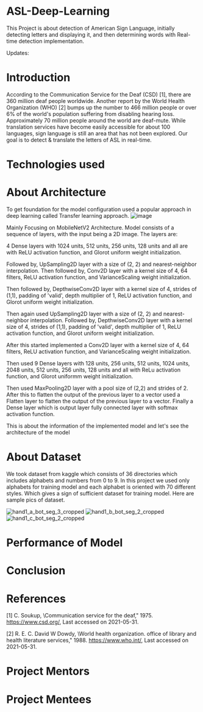 # ASL-Deep-Learning

This Project is about detection of American Sign Language, initially detecting letters and displaying it, and then determining words with Real-time detection implementation.

Updates:
# Introduction
According to the Communication Service for the Deaf (CSD) [1], there are 360 million deaf people worldwide. Another report by the World Health Organization (WHO) [2] bumps up the number to 466 million people or over 6% of the world's population suffering from disabling hearing loss. Approximately 70 million people around the world are deaf-mute. While translation services have
become easily accessible for about 100 languages, sign language is still an area that has not been explored. Our goal is to detect & translate the letters of ASL in real-time.

# Technologies used

# About Architecture
To get foundation for the model configuration used a popular approach in deep learning called Transfer learning approach.
![image](https://user-images.githubusercontent.com/90703475/224968708-e2a7dd1b-879a-4033-beaf-55c6d05677ae.png)

Mainly Focusing on MobileNetV2 Architecture.
Model consists of a sequence of layers, with the input being a 2D image. The layers are:


4 Dense layers with 1024 units, 512 units, 256 units, 128 units and all are with ReLU activation function, and Glorot uniform weight initialization. 

Followed by, UpSampling2D layer with a size of (2, 2) and nearest-neighbor interpolation. Then followed by, Conv2D layer with a kernel size of 4, 64 filters, ReLU activation function, and VarianceScaling weight initialization.


Then followed by, DepthwiseConv2D layer with a kernel size of 4, strides of (1,1), padding of 'valid', depth multiplier of 1, ReLU activation function, and Glorot uniform weight initialization. 

Then again used UpSampling2D layer with a size of (2, 2) and nearest-neighbor interpolation. Followed by, DepthwiseConv2D layer with a kernel size of 4, strides of (1,1), padding of 'valid', depth multiplier of 1, ReLU activation function, and Glorot uniform weight initialization.


After this started implemented a Conv2D layer with a kernel size of 4, 64 filters, ReLU activation function, and VarianceScaling weight initialization.


Then used 9 Dense layers with 128 units, 256 units, 512 units, 1024 units, 2048 units, 512 units, 256 units, 128 units and all with ReLu activation function, and Glorot uniformm weight initialization.


Then used MaxPooling2D layer with a pool size of (2,2) and strides of 2. After this to flatten the output of the previous layer to a vector used a Flatten layer to flatten the output of the previous layer to a vector. Finally a Dense layer which is output layer fully connected layer with softmax activation function.

This is about the information of the implemented model and let's see the architecture of the model 


# About Dataset
We took dataset from kaggle which consists of 36 directories which includes alphabets and numbers from 0 to 9. In this project we used only alphabets for training model and each alphabet is oriented with 70 different styles. Which gives a sign of sufficient dataset for training model. Here are sample pics of dataset.

![hand1_a_bot_seg_3_cropped](https://user-images.githubusercontent.com/90703475/224979335-9e888e61-7e38-4ea0-8dbb-4a152a8b6c61.jpeg)
![hand1_b_bot_seg_2_cropped](https://user-images.githubusercontent.com/90703475/224979424-c6009276-7b09-408a-a5ed-b65650764f8c.jpeg)
![hand1_c_bot_seg_2_cropped](https://user-images.githubusercontent.com/90703475/224979519-b0e48351-734e-4a06-8657-e9bf04c30649.jpeg)

# Performance of Model

# Conclusion
# References
[1] C. Soukup, \Communication service for the deaf,"
1975. https://www.csd.org/, Last accessed on
2021-05-31.

[2] R. E. C. David W Dowdy, \World health
organization. office of library and health literature
services," 1988. https://www.who.int/, Last
accessed on 2021-05-31.

# Project Mentors
# Project Mentees

